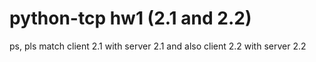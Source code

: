 # python-tcp hw1 (2.1 and 2.2)
ps, pls match client 2.1 with server 2.1 and also client 2.2 with server 2.2
